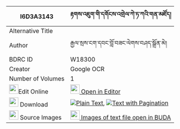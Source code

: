 |I6D3A3143|རྟགས་འཇུག་གི་དགོངས་འགྲེལ་ཀེ་ཏ་ཀའི་གན་མཛོད། 
| --- | --- 
|Alternative Title |
|Author| རྒྱལ་སྲས་ངག་དབང་བློ་བཟང་ལེགས་བཤད་སྒྲོན་མེ།
|BDRC ID | W18300
|Creator | Google OCR
|Number of Volumes| 1
|<img width="25" src="https://img.icons8.com/color/25/000000/edit-property.png">Edit Online| [<img width="25" src="https://avatars.githubusercontent.com/u/45091458?s=200&v=4"> Open in Editor](http://editor.openpecha.org/I6D3A3143)
|<img width="25" src="https://img.icons8.com/fluent/48/000000/download-2.png"/>  Download | [![](https://img.icons8.com/color/20/000000/txt.png)Plain Text](https://github.com/Openpecha/I6D3A3143/releases/download/v1/takjuk_gi_gongdrel_ketaka_i_ge_plain_I6D3A3143.zip), [![](https://img.icons8.com/color/20/000000/txt.png)Text with Pagination](https://github.com/Openpecha/I6D3A3143/releases/download/v1/takjuk_gi_gongdrel_ketaka_i_ge_pages_I6D3A3143.zip)
|<img width="25" src="https://img.icons8.com/plasticine/100/000000/pictures-folder.png"/>  Source Images | [<img width="25" src="https://library.bdrc.io/icons/BUDA-small.svg"> Images of text file open in BUDA](https://library.bdrc.io/show/bdr:W18300)